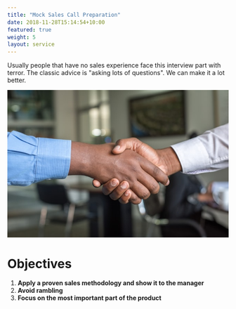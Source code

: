 ```yaml
---
title: "Mock Sales Call Preparation"
date: 2018-11-28T15:14:54+10:00
featured: true
weight: 5
layout: service
---
```


Usually people that have no sales experience face this interview part with terror. The classic advice is "asking lots of questions". We can make it a lot better.

![Accounting Services](/images/shake.jpg)

# Objectives 

1. **Apply a proven sales methodology and show it to the manager**
2. **Avoid rambling**
3. **Focus on the most important part of the product**